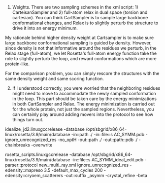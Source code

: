 1) Weights. There are two sampling schemes in the xml script: 1) CarteisanSampler and 2) full-atom relax in dual space (torsion and cartesian). You can think CartSampler is to sample large backbone conformational changes, and Relax is to slightly perturb the structure to drive it into an energy minimum.

My rationale behind higher density weight at Cartsampler is to make sure large backbone conformational sampling is guided by density. However, since density is not that informative around the residues we perturb, in the Relax stage (full-atom), we let Rosetta's full-atom energy function take the role to slightly perturb the loop, and reward conformations which are more protein-like.

For the comparison problem, you can simply rescore the structures with the same density weight and same scoring function.

2) If I understood correctly, you were worried that the neighboring residues might need to move to accommodate the newly sampled conformation in the loop. This part should be taken care by the energy minimizations in both CartSampler and Relax. The energy minimization is carried out for the whole protein, not just the sampled regions. Nevertheless, you can certainly play around adding movers into the protocol to see how things turn out.

idealize_jd2.linuxgccrelease -database /opt/sbgrid/x86_64-linux/rosetta/3.9/main/database -in::path ./ -in::file::s AC_SYMM.pdb -ignore_unrecognized_res -no_optH -out::path ./ -out::path::pdb ./ -chainbreaks  -overwrite

rosetta_scripts.linuxgccrelease -database /opt/sbgrid/x86_64-linux/rosetta/3.9/main/database -in::file::s AC_SYMM_ideal_edit.pdb -parser::protocol new_multi_ray.xml ignore_unrecognized_res -edensity::mapreso 3.5 -default_max_cycles 200 -edensity::cryoem_scatterers -out::suffix _asymm -crystal_refine -beta
